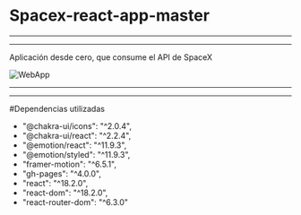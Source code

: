 # Spacex-react-app-master
----------------------------------------------------------------
----------------------------------------------------------------

Aplicación desde cero, que consume el API de SpaceX

![WebApp](https://user-images.githubusercontent.com/83381101/182147397-1007966f-a937-457e-828d-423c3fe2fa01.PNG)

----------------------------------------------------------------
----------------------------------------------------------------

#Dependencias utilizadas
- "@chakra-ui/icons": "^2.0.4",
- "@chakra-ui/react": "^2.2.4",
- "@emotion/react": "^11.9.3",
- "@emotion/styled": "^11.9.3",
- "framer-motion": "^6.5.1",
- "gh-pages": "^4.0.0",
- "react": "^18.2.0",
- "react-dom": "^18.2.0",
- "react-router-dom": "^6.3.0"
